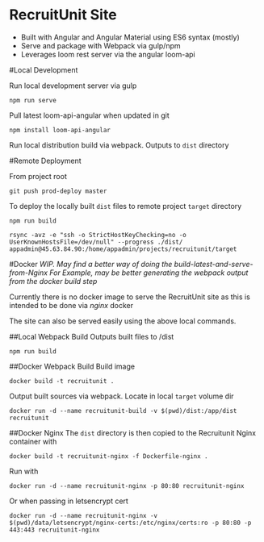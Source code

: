 RecruitUnit Site
============================

- Built with Angular and Angular Material using ES6 syntax (mostly)
- Serve and package with Webpack via gulp/npm
- Leverages loom rest server via the angular loom-api

#Local Development 

Run local development server via gulp
```
npm run serve
```

Pull latest loom-api-angular when updated in git
```
npm install loom-api-angular
```

Run local distribution build via webpack. Outputs to `dist` directory

#Remote Deployment

From project root

```
git push prod-deploy master
```

To deploy the locally built `dist` files to remote project `target` directory 

```
npm run build

rsync -avz -e "ssh -o StrictHostKeyChecking=no -o UserKnownHostsFile=/dev/null" --progress ./dist/ appadmin@45.63.84.90:/home/appadmin/projects/recruitunit/target
```

#Docker
*WIP. May find a better way of doing the build-latest-and-serve-from-Nginx*
*For Example, may be better generating the webpack output from the docker build step*
 
Currently there is no docker image to serve the RecruitUnit site as this is intended to be done via *nginx* docker

The site can also be served easily using the above local commands.

##Local Webpack Build
Outputs built files to /dist

```
npm run build
```

##Docker Webpack Build
Build image
```
docker build -t recruitunit .
```

Output built sources via webpack. Locate in local `target` volume dir
```
docker run -d --name recruitunit-build -v $(pwd)/dist:/app/dist recruitunit
```

##Docker Nginx
The `dist` directory is then copied to the Recruitunit Nginx container with
```
docker build -t recruitunit-nginx -f Dockerfile-nginx .
```

Run with
```
docker run -d --name recruitunit-nginx -p 80:80 recruitunit-nginx
```
Or when passing in letsencrypt cert
```
docker run -d --name recruitunit-nginx -v $(pwd)/data/letsencrypt/nginx-certs:/etc/nginx/certs:ro -p 80:80 -p 443:443 recruitunit-nginx
```